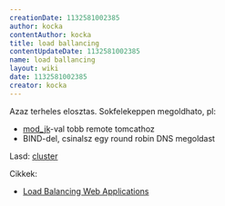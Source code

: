 ```yaml
---
creationDate: 1132581002385 
author: kocka 
contentAuthor: kocka 
title: load ballancing 
contentUpdateDate: 1132581002385 
name: load ballancing 
layout: wiki 
date: 1132581002385 
creator: kocka 
---
```

Azaz terheles elosztas. Sokfelekeppen megoldhato, pl:

*   [mod_jk](mod_jk.html)-val tobb remote tomcathoz
*   BIND-del, csinalsz egy round robin DNS megoldast



Lasd: [cluster](cluster.html)



Cikkek:
*   [Load Balancing Web Applications](http://www.onjava.com/lpt/a/1228)
